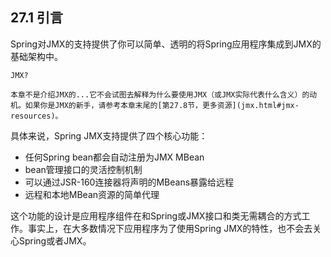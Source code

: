 ## 27.1 引言
Spring对JMX的支持提供了你可以简单、透明的将Spring应用程序集成到JMX的基础架构中。

```
JMX?
        
本章不是介绍JMX的...它不会试图去解释为什么要使用JMX（或JMX实际代表什么含义）的动机。如果你是JMX的新手，请参考本章末尾的[第27.8节，更多资源](jmx.html#jmx-resources)。
```

具体来说，Spring JMX支持提供了四个核心功能：

* 任何Spring bean都会自动注册为JMX MBean
* bean管理接口的灵活控制机制
* 可以通过JSR-160连接器将声明的MBeans暴露给远程
* 远程和本地MBean资源的简单代理

这个功能的设计是应用程序组件在和Spring或JMX接口和类无需耦合的方式工作。事实上，在大多数情况下应用程序为了使用Spring JMX的特性，也不会去关心Spring或者JMX。